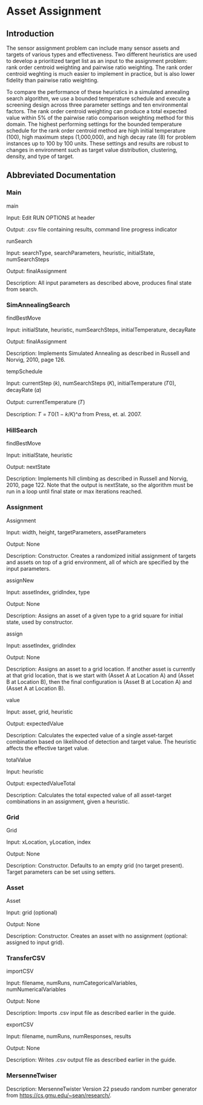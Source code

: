 # Asset Assignment

## Introduction

The sensor assignment problem can include many sensor assets and targets of various types and effectiveness. Two different heuristics are used to develop a prioritized target list as an input to the assignment problem: rank order centroid weighting and pairwise ratio weighting. The rank order centroid weghting is much easier to implement in practice, but is also lower fidelity than pairwise ratio weighting. 

To compare the performance of these heuristics in a simulated annealing search algorithm, we use a bounded
temperature schedule and execute a screening design across three parameter settings and ten environmental factors. The rank order centroid weighting can produce a total expected value within 5% of the pairwise ratio comparison weighting method for this domain. The highest performing settings for the bounded temperature schedule for the rank order centroid method are high initial temperature (100), high maximum steps (1,000,000), and high decay rate (8) for problem instances up to 100 by 100 units. These settings and results
are robust to changes in environment such as target value distribution, clustering, density, and type of target. 

## Abbreviated Documentation

### Main 

main

Input: Edit RUN OPTIONS at header 

Output: .csv file containing results, command line progress indicator 


runSearch 

Input: searchType, searchParameters, heuristic, initialState, numSearchSteps 

Output: finalAssignment

Description: All input parameters as described above, produces final state from search. 


### SimAnnealingSearch 

findBestMove 

Input: initialState, heuristic, numSearchSteps, initialTemperature, decayRate 

Output: finalAssignment 

Description: Implements Simulated Annealing as described in Russell and Norvig, 2010, page 126. 


tempSchedule 

Input: currentStep (𝑘), numSearchSteps (𝐾), initialTemperature (𝑇0), decayRate (𝛼) 

Output: currentTemperature (𝑇) 

Description: 𝑇 = 𝑇0(1 − 𝑘/𝐾)^𝛼 from Press, et. al. 2007. 


### HillSearch 

findBestMove 

Input: initialState, heuristic 

Output: nextState 

Description: Implements hill climbing as described in Russell and Norvig, 2010, page 122. Note that the output is nextState, so the algorithm must be run in a loop until final state or max iterations reached. 


### Assignment 

Assignment 

Input: width, height, targetParameters, assetParameters 

Output: None 

Description: Constructor. Creates a randomized initial assignment of targets and assets on top of a grid environment, all of which are specified by the input parameters. 


assignNew 

Input: assetIndex, gridIndex, type 

Output: None 

Description: Assigns an asset of a given type to a grid square for initial state, used by constructor. 


assign 

Input: assetIndex, gridIndex 

Output: None

Description: Assigns an asset to a grid location. If another asset is currently at that grid location, that is we start with (Asset A at Location A) and (Asset B at Location B), then the final configuration is (Asset B at Location A) and (Asset A at Location B). 


value 

Input: asset, grid, heuristic 

Output: expectedValue 

Description: Calculates the expected value of a single asset-target combination based on likelihood of detection and target value. The heuristic affects the effective target value. 


totalValue 

Input: heuristic 

Output: expectedValueTotal 

Description: Calculates the total expected value of all asset-target combinations in an assignment, given a heuristic. 


### Grid 

Grid 

Input: xLocation, yLocation, index 

Output: None 

Description: Constructor. Defaults to an empty grid (no target present). Target parameters can be set using setters. 


### Asset 

Asset 

Input: grid (optional) 

Output: None 

Description: Constructor. Creates an asset with no assignment (optional: assigned to input grid). 


### TransferCSV 

importCSV 

Input: filename, numRuns, numCategoricalVariables, numNumericalVariables 

Output: None 

Description: Imports .csv input file as described earlier in the guide. 


exportCSV 

Input: filename, numRuns, numResponses, results 

Output: None 

Description: Writes .csv output file as described earlier in the guide. 


### MersenneTwiser 

Description: MersenneTwister Version 22 pseudo random number generator from https://cs.gmu.edu/~sean/research/. 
